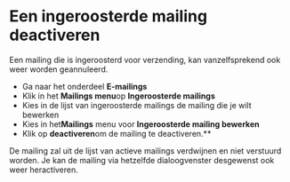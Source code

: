 # Een ingeroosterde mailing deactiveren

Een mailing die is ingeroosterd voor verzending, kan vanzelfsprekend ook
weer worden geannuleerd.

-   Ga naar het onderdeel **E-mailings**
-   Klik in het **Mailings menu**op **Ingeroosterde mailings**
-   Kies in de lijst van ingeroosterde mailings de mailing die je wilt
    bewerken
-   Kies in het**Mailings** menu voor **Ingeroosterde mailing bewerken**
-   Klik op **deactiveren**om de mailing te deactiveren.**

De mailing zal uit de lijst van actieve mailings verdwijnen en niet
verstuurd worden. Je kan de mailing via hetzelfde dialoogvenster
desgewenst ook weer heractiveren.
